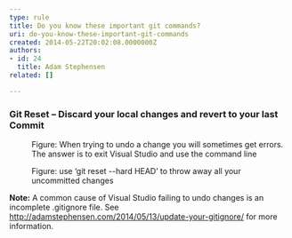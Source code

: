 ```yaml
---
type: rule
title: Do you know these important git commands?
uri: do-you-know-these-important-git-commands
created: 2014-05-22T20:02:08.0000000Z
authors:
- id: 24
  title: Adam Stephensen
related: []

---
```




<span class='intro'> <h3>Git Reset – Discard your local changes and revert to your last Commit​</h3> </span>

<dl class="image"><dt>
      <img src="/PublishingImages/git-reset-1.jpg" alt="" />
   </dt><dd>Figure&#58; When trying to undo a change you will sometimes get errors. The answer is to exit Visual Studio and use the command line</dd></dl><dl class="image"><dt>
      <img src="/PublishingImages/git-reset-2.jpg" alt="" />
   </dt><dd>Figure&#58; use ‘git reset --hard HEAD’ to throw away all your uncommitted changes</dd></dl> 
<strong>Note&#58;</strong> A common cause of Visual Studio failing to undo changes is an incomplete .gitignore file. See 
<a href="http&#58;//adamstephensen.com/2014/05/13/update-your-gitignore/" target="_blank">http&#58;//adamstephensen.com/2014/05/13/update-your-gitignore/​</a> for more information. 


